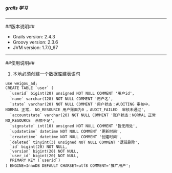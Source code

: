 ##### grails 学习

---------

##版本说明##
- Grails version: 2.4.3
- Groovy version: 2.3.6
- JVM version: 1.7.0_67

----------

##使用说明##
1. 本地必须创建一个数据库建表语句

```
use weigou_ad;
CREATE TABLE `user` (
  `userid` bigint(20) unsigned NOT NULL COMMENT '用户id',
  `name` varchar(128) NOT NULL COMMENT '用户名',
  `state` varchar(20) NOT NULL COMMENT '用户状态：AUDITING 审核中， NORMAL 正常， NO_RESOURCE 用户账面为0 ，AUDIT_FAILED  审核未通过',
  `accountstate` varchar(20) NOT NULL COMMENT '账户状态：NORMAL 正常 NO_RESOURCE  余额不足',
  `signstate` int(10) unsigned NOT NULL COMMENT '暂无用处',
  `updatetime` datetime NOT NULL COMMENT '更新时间',
  `createtime` datetime NOT NULL COMMENT '创建时间',
  `deleted` tinyint(3) unsigned NOT NULL COMMENT '逻辑删除',
  `id` bigint(20) NOT NULL,
  `version` bigint(20) NOT NULL,
  `user_id` bigint(20) NOT NULL,
  PRIMARY KEY (`userid`)
) ENGINE=InnoDB DEFAULT CHARSET=utf8 COMMENT='推广用户';
```



